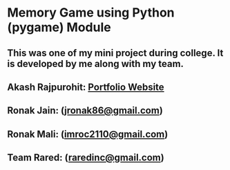 # Memory Game using Python (pygame) Module

## This was one of my mini project during college. It is developed by me along with my team.

## Akash Rajpurohit: [Portfolio Website](https://akashrajpurohit.cf)
## Ronak Jain: (jronak86@gmail.com)
## Ronak Mali: (imroc2110@gmail.com)

## Team Rared: (raredinc@gmail.com)

